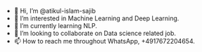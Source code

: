 - 👋 Hi, I’m @atikul-islam-sajib
- 👀 I’m interested in Machine Learning and Deep Learning.
- 🌱 I’m currently learning NLP.
- 💞️ I’m looking to collaborate on Data science related job.
- 📫 How to reach me throughout WhatsApp, +4917672204654. 

<!---
atikul-islam-sajib/atikul-islam-sajib is a ✨ special ✨ repository because its `README.md` (this file) appears on your GitHub profile.
You can click the Preview link to take a look at your changes.
--->
